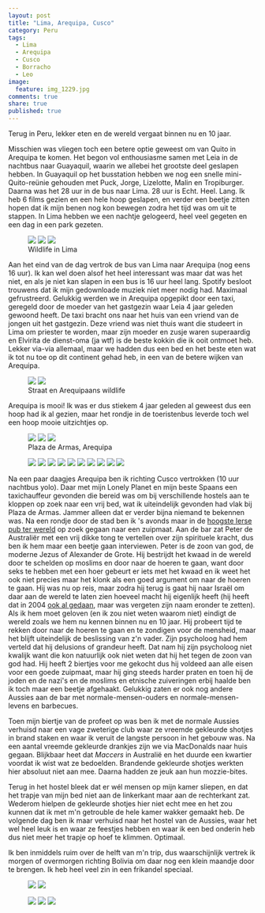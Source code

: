 ```yaml
---
layout: post
title: "Lima, Arequipa, Cusco"
category: Peru
tags: 
  - Lima
  - Arequipa
  - Cusco
  - Borracho
  - Leo
image: 
  feature: img_1229.jpg
comments: true
share: true
published: true
---
```


Terug in Peru, lekker eten en de wereld vergaat binnen nu en 10 jaar.

<!--more--> 

Misschien was vliegen toch een betere optie geweest om van Quito in Arequipa te komen. Het begon vol enthousiasme samen met Leia in de nachtbus naar Guayaquil, waarin we allebei het grootste deel geslapen hebben. In Guayaquil op het busstation hebben we nog een snelle mini-Quito-reünie gehouden met Puck, Jorge, Lizelotte, Malin en Tropiburger. Daarna was het 28 uur in de bus naar Lima. 28 uur is Echt. Heel. Lang. Ik heb 6 films gezien en een hele hoop geslapen, en verder een beetje zitten hopen dat ik mijn benen nog kon bewegen zodra het tijd was om uit te stappen. 
In Lima hebben we een nachtje gelogeerd, heel veel gegeten en een dag in een park gezeten. 

<figure class="third">
<a href="{{ site.url }}/images/Peru/IMG_0964.JPG"><img src="{{ site.url }}/images/Peru/thumbs/IMG_0964.JPG"></a>
<a href="{{ site.url }}/images/Peru/IMG_0977.JPG"><img src="{{ site.url }}/images/Peru/thumbs/IMG_0977.JPG"></a>
<a href="{{ site.url }}/images/Peru/IMG_0998.JPG"><img src="{{ site.url }}/images/Peru/thumbs/IMG_0998.JPG"></a>
<figcaption>Wildlife in Lima</figcaption>
</figure>

Aan het eind van de dag vertrok de bus van Lima naar Arequipa (nog eens 16 uur). Ik kan wel doen alsof het heel interessant was maar dat was het niet, en als je niet kan slapen in een bus is 16 uur heel lang. Spotify besloot trouwens dat ik mijn gedownloade muziek niet meer nodig had. Maximaal gefrustreerd. Gelukkig werden we in Arequipa opgepikt door een taxi, geregeld door de moeder van het gastgezin waar Leia 4 jaar geleden gewoond heeft. De taxi bracht ons naar het huis van een vriend van de jongen uit het gastgezin. Deze vriend was niet thuis want die studeert in Lima om priester te worden, maar zijn moeder en zusje waren superaardig en Elvirita de dienst-oma (ja wtf) is de beste kokkin die ik ooit ontmoet heb. Lekker via-via allemaal, maar we hadden dus een bed en het beste eten wat ik tot nu toe op dit continent gehad heb, in een van de betere wijken van Arequipa.

<figure class="half">
<a href="{{ site.url }}/images/Peru/IMG_1001.JPG"><img src="{{ site.url }}/images/Peru/thumbs/IMG_1001.JPG"></a>
<a href="{{ site.url }}/images/Peru/IMG_1021.JPG"><img src="{{ site.url }}/images/Peru/thumbs/IMG_1021.JPG"></a>
<figcaption>Straat en Arequipaans wildlife</figcaption>
</figure>

Arequipa is mooi! Ik was er dus stiekem 4 jaar geleden al geweest dus een hoop had ik al gezien, maar het rondje in de toeristenbus leverde toch wel een hoop mooie uitzichtjes op.

<figure class="third">
<a href="{{ site.url }}/images/Peru/IMG_1041.JPG"><img src="{{ site.url }}/images/Peru/thumbs/IMG_1041.JPG"></a>
<a href="{{ site.url }}/images/Peru/IMG_1218.JPG"><img src="{{ site.url }}/images/Peru/thumbs/IMG_1218.JPG"></a>
<a href="{{ site.url }}/images/Peru/IMG_1045.JPG"><img src="{{ site.url }}/images/Peru/thumbs/IMG_1045.JPG"></a>
<figcaption>Plaza de Armas, Arequipa</figcaption>
</figure>

<figure class="third">
<a href="{{ site.url }}/images/Peru/IMG_1050.JPG"><img src="{{ site.url }}/images/Peru/thumbs/IMG_1050.JPG"></a>
<a href="{{ site.url }}/images/Peru/IMG_1085.JPG"><img src="{{ site.url }}/images/Peru/thumbs/IMG_1085.JPG"></a>
<a href="{{ site.url }}/images/Peru/IMG_1093.JPG"><img src="{{ site.url }}/images/Peru/thumbs/IMG_1093.JPG"></a>
<a href="{{ site.url }}/images/Peru/IMG_1094.JPG"><img src="{{ site.url }}/images/Peru/thumbs/IMG_1094.JPG"></a>
<a href="{{ site.url }}/images/Peru/IMG_1129.JPG"><img src="{{ site.url }}/images/Peru/thumbs/IMG_1129.JPG"></a>
<a href="{{ site.url }}/images/Peru/IMG_1097.JPG"><img src="{{ site.url }}/images/Peru/thumbs/IMG_1097.JPG"></a>
<a href="{{ site.url }}/images/Peru/IMG_1123.JPG"><img src="{{ site.url }}/images/Peru/thumbs/IMG_1123.JPG"></a>
<a href="{{ site.url }}/images/Peru/IMG_1165.JPG"><img src="{{ site.url }}/images/Peru/thumbs/IMG_1165.JPG"></a>
<a href="{{ site.url }}/images/Peru/IMG_1193.JPG"><img src="{{ site.url }}/images/Peru/thumbs/IMG_1193.JPG"></a>
<a href="{{ site.url }}/images/Peru/IMG_1215.JPG"><img src="{{ site.url }}/images/Peru/thumbs/IMG_1215.JPG"></a>
</figure>

Na een paar daagjes Arequipa ben ik richting Cusco vertrokken (10 uur nachtbus yolo). Daar met mijn Lonely Planet en mijn beste Spaans een taxichauffeur gevonden die bereid was om bij verschillende hostels aan te kloppen op zoek naar een vrij bed, wat ik uiteindelijk gevonden had vlak bij Plaza de Armas. Jammer alleen dat er verder bijna niemand te bekennen was. Na een rondje door de stad ben ik 's avonds maar in de [hoogste Ierse pub ter wereld](http://www.paddysirishbarcusco.com/) op zoek gegaan naar een zuipmaat. Aan de bar zat Peter de Australiër met een vrij dikke tong te vertellen over zijn spirituele kracht, dus ben ik hem maar een beetje gaan interviewen. Peter is de zoon van god, de moderne Jezus of Alexander de Grote. Hij bestrijdt het kwaad in de wereld door te schelden op moslims en door naar de hoeren te gaan, want door seks te hebben met een hoer gebeurt er iets met het kwaad en ik weet het ook niet precies maar het klonk als een goed argument om naar de hoeren te gaan. Hij was nu op reis, maar zodra hij terug is gaat hij naar Israël om daar aan de wereld te laten zien hoeveel macht hij eigenlijk heeft (hij heeft dat in 2004 [ook al gedaan](http://nl.wikipedia.org/wiki/Zeebeving_Indische_Oceaan_2004), maar was vergeten zijn naam eronder te zetten). Als ik hem moet geloven (en ik zou niet weten waarom niet) eindigt de wereld zoals we hem nu kennen binnen nu en 10 jaar. Hij probeert tijd te rekken door naar de hoeren te gaan en te zondigen voor de mensheid, maar het blijft uiteindelijk de beslissing van z'n vader. Zijn psycholoog had hem verteld dat hij delusions of grandeur heeft. Dat nam hij zijn psycholoog niet kwalijk want die kon natuurlijk ook niet weten dat hij het tegen de zoon van god had. Hij heeft 2 biertjes voor me gekocht dus hij voldeed aan alle eisen voor een goede zuipmaat, maar hij ging steeds harder praten en toen hij de joden en de nazi's en de moslims en etnische zuiveringen erbij haalde ben ik toch maar een beetje afgehaakt. Gelukkig zaten er ook nog andere Aussies aan de bar met normale-mensen-ouders en normale-mensen-levens en barbecues. 

Toen mijn biertje van de profeet op was ben ik met de normale Aussies verhuisd naar een vage zweterige club waar ze vreemde gekleurde shotjes in brand staken en waar ik veruit de langste persoon in het gebouw was. Na een aantal vreemde gekleurde drankjes zijn we via MacDonalds naar huis gegaan. Blijkbaar heet dat _Maccers_ in Australië en het duurde een kwartier voordat ik wist wat ze bedoelden. Brandende gekleurde shotjes werkten hier absoluut niet aan mee. Daarna hadden ze jeuk aan hun mozzie-bites. 

Terug in het hostel bleek dat er wél mensen op mijn kamer sliepen, en dat het trapje van mijn bed niet aan de linkerkant maar aan de rechterkant zat. Wederom hielpen de gekleurde shotjes hier niet echt mee en het zou kunnen dat ik met m'n getrouble de hele kamer wakker gemaakt heb. De volgende dag ben ik maar verhuisd naar het hostel van de Aussies, waar het wel heel leuk is en waar ze feestjes hebben en waar ik een bed onderin heb dus niet meer het trapje op hoef te klimmen. Optimaal. 

Ik ben inmiddels ruim over de helft van m'n trip, dus waarschijnlijk vertrek ik morgen of overmorgen richting Bolivia om daar nog een klein maandje door te brengen. Ik heb heel veel zin in een frikandel speciaal.

<figure class="half">
<a href="{{ site.url }}/images/Peru/IMG_1224.JPG"><img src="{{ site.url }}/images/Peru/thumbs/IMG_1224.JPG"></a>
<a href="{{ site.url }}/images/Peru/IMG_1226.JPG"><img src="{{ site.url }}/images/Peru/thumbs/IMG_1226.JPG"></a>
</figure>
<figure class="third">
<a href="{{ site.url }}/images/Peru/IMG_1229.JPG"><img src="{{ site.url }}/images/Peru/thumbs/IMG_1229.JPG"></a>
<a href="{{ site.url }}/images/Peru/IMG_1236.JPG"><img src="{{ site.url }}/images/Peru/thumbs/IMG_1236.JPG"></a>
<a href="{{ site.url }}/images/Peru/IMG_1258.JPG"><img src="{{ site.url }}/images/Peru/thumbs/IMG_1258.JPG"></a>
</figure>
